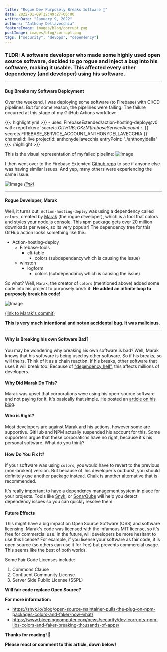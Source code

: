 ```yaml
---
title: "Rogue Dev Purposely Breaks Software 🚫"
date: 2022-01-09T12:49:27+06:00
writtenDate: "January 9, 2022"
authors: "Anthony Dellavecchia"
featureImage: images/blog/corrupt.png
postImage: images/blog/corrupt.png
tags: ["security", "devops", "dependency"]
---
```


### TLDR: A software developer who made some highly used open source software, decided to go rogue and inject a bug into his software, making it usable. This affected every other dependency (and developer) using his software.

---

#### Bug Breaks my Software Deployment

Over the weekend, I was deploying some software (to Firebase) with CI/CD pipelines. But for some reason, the pipelines were failing. The failure occurred at this stage of my GitHub Actions workflow:

{{< highlight yml >}}
    - uses: FirebaseExtended/action-hosting-deploy@v0
    with:
        repoToken: '${{ secrets.GITHUB_TOKEN }}'
        firebaseServiceAccount: '${{ secrets.FIREBASE_SERVICE_ACCOUNT_ANTHONYDELLAVECCHIA }}'
        channelId: live
        projectId: anthonydellavecchia
        entryPoint: "./anthonyjdella"
{{< /highlight >}}

This is the visual representation of my failed pipeline:
![Image](/images/blog/cd-fail.png)

I then went over to the Firebase Extended [Github repo](https://github.com/FirebaseExtended/action-hosting-deploy) to see if anyone else was having similar issues. And yep, many others were experiencing the same issue:

![Image](/images/blog/issue.png)
*[(link)](https://github.com/FirebaseExtended/action-hosting-deploy/issues/188)*

---

#### Rogue Developer, Marak

Well, it turns out, `Action-hosting-deploy` was using a dependency called `colors`, created by [Marak](https://github.com/Marak) (the rogue developer), which is a tool that colors and styles your node.js console. This npm package gets over 20 million downloads per week, so its very popular! The dependency tree for this GitHub action looks something like this:

* Action-hosting-deploy
    * Firebase-tools
        * cli-table
            * colors (subdependancy which is causing the issue)
    * winston
        * logform
            * colors (subdependancy which is causing the issue)

So what? Well, `Marak`, the creator of `colors` (mentioned above) added some code into his project to purposely break it. **He added an infinite loop to purposely break his code!**

![Image](/images/blog/infinite-loop.png)

[(link to Marak's commit)](https://github.com/Marak/colors.js/commit/074a0f8ed0c31c35d13d28632bd8a049ff136fb6)

**This is very much intentional and not an accidental bug. It was malicious.**

---

#### Why is Breaking his own Software Bad?

You may be wondering why breaking his own software is bad? Well, Marak knows that his software is being used by other software. So if his breaks, so will theirs. Think of it as a chain reaction. If his breaks, other software that uses it will break too. Because of ["dependency hell"](https://en.wikipedia.org/wiki/Dependency_hell), this affects millions of developers.

#### Why Did Marak Do This?

Marak was upset that corporations were using his open-source software and not paying for it. It's basically that simple. He posted an [article on his blog](https://web.archive.org/web/20210628030444/https://marak.com/blog/2021-04-25-monetizing-open-source-is-problematic).

#### Who is Right?

Most developers are against Marak and his actions, however some are supportive. GitHub and NPM actually suspended his account for this. Some supporters argue that these corporations have no right, because it's his personal software. What do you think?

#### How Do You Fix It?

If your software was using `colors`, you would have to revert to the previous (non-broken) version. But because of this developer's outburst, you should definitely use another package instead. [Chalk](https://github.com/chalk/chalk) is another alternative that is recommended.

It's really important to have a dependency management system in place for your projects. Tools like [Snyk](https://snyk.io/), or [SonarQube](https://www.sonarqube.org/) will help you detect dependency issues so you can quickly resolve them.

#### Future Effects

This might have a big impact on Open Source Software (OSS) and software licensing. Marak's code was licensed with the infamous MIT license, so it's free for commercial use. In the future, will developers be more hesitant to use this license? For example, if you license your software as fair code, it is open source (so others can use it for free) but prevents commercial usage. This seems like the best of both worlds.

Some Fair Code Licenses include:

1. Commons Clause
2. Confluent Community License
3. Server Side Public License (SSPL)

**Will fair code replace Open Source?**

**For more information:**
- https://snyk.io/blog/open-source-maintainer-pulls-the-plug-on-npm-packages-colors-and-faker-now-what/
- https://www.bleepingcomputer.com/news/security/dev-corrupts-npm-libs-colors-and-faker-breaking-thousands-of-apps/


**Thanks for reading! 🙌**

**Please react or comment to this article, down below!**
